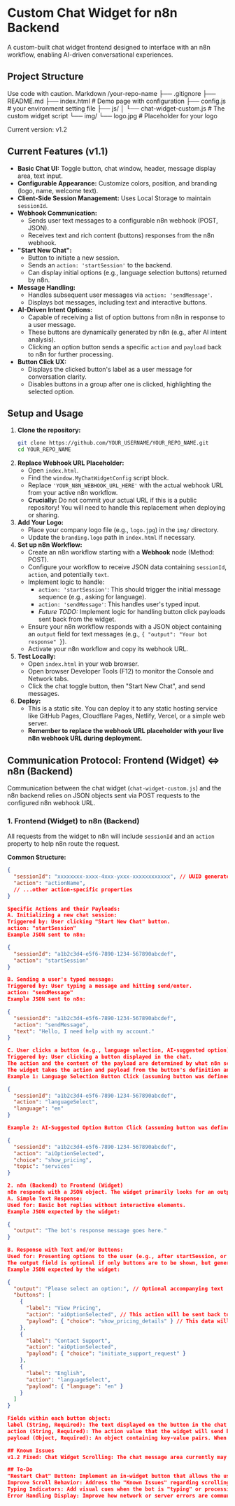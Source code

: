 # Custom Chat Widget for n8n Backend

A custom-built chat widget frontend designed to interface with an n8n workflow, enabling AI-driven conversational experiences.

## Project Structure

Use code with caution.
Markdown
/your-repo-name
├── .gitignore
├── README.md
├── index.html # Demo page with configuration
├── config.js # your environment setting file
├── js/
│ └── chat-widget-custom.js # The custom widget script
└── img/
└── logo.jpg # Placeholder for your logo

Current version: v1.2

## Current Features (v1.1)

- **Basic Chat UI:** Toggle button, chat window, header, message display area, text input.
- **Configurable Appearance:** Customize colors, position, and branding (logo, name, welcome text).
- **Client-Side Session Management:** Uses Local Storage to maintain `sessionId`.
- **Webhook Communication:**
  - Sends user text messages to a configurable n8n webhook (POST, JSON).
  - Receives text and rich content (buttons) responses from the n8n webhook.
- **"Start New Chat":**
  - Button to initiate a new session.
  - Sends an `action: 'startSession'` to the backend.
  - Can display initial options (e.g., language selection buttons) returned by n8n.
- **Message Handling:**
  - Handles subsequent user messages via `action: 'sendMessage'`.
  - Displays bot messages, including text and interactive buttons.
- **AI-Driven Intent Options:**
  - Capable of receiving a list of option buttons from n8n in response to a user message.
  - These buttons are dynamically generated by n8n (e.g., after AI intent analysis).
  - Clicking an option button sends a specific `action` and `payload` back to n8n for further processing.
- **Button Click UX:**
  - Displays the clicked button's label as a user message for conversation clarity.
  - Disables buttons in a group after one is clicked, highlighting the selected option.

## Setup and Usage

1.  **Clone the repository:**
    ```bash
    git clone https://github.com/YOUR_USERNAME/YOUR_REPO_NAME.git
    cd YOUR_REPO_NAME
    ```
2.  **Replace Webhook URL Placeholder:**
    - Open `index.html`.
    - Find the `window.MyChatWidgetConfig` script block.
    - Replace `'YOUR_N8N_WEBHOOK_URL_HERE'` with the actual webhook URL from your active n8n workflow.
    - **Crucially:** Do not commit your actual URL if this is a public repository! You will need to handle this replacement when deploying or sharing.
3.  **Add Your Logo:**
    - Place your company logo file (e.g., `logo.jpg`) in the `img/` directory.
    - Update the `branding.logo` path in `index.html` if necessary.
4.  **Set up n8n Workflow:**
    - Create an n8n workflow starting with a **Webhook** node (Method: POST).
    - Configure your workflow to receive JSON data containing `sessionId`, `action`, and potentially `text`.
    - Implement logic to handle:
      - `action: 'startSession'`: This should trigger the initial message sequence (e.g., asking for language).
      - `action: 'sendMessage'`: This handles user's typed input.
      - _Future TODO:_ Implement logic for handling button click payloads sent back from the widget.
    - Ensure your n8n workflow responds with a JSON object containing an `output` field for text messages (e.g., `{ "output": "Your bot response" }`).
    - Activate your n8n workflow and copy its webhook URL.
5.  **Test Locally:**
    - Open `index.html` in your web browser.
    - Open browser Developer Tools (F12) to monitor the Console and Network tabs.
    - Click the chat toggle button, then "Start New Chat", and send messages.
6.  **Deploy:**
    - This is a static site. You can deploy it to any static hosting service like GitHub Pages, Cloudflare Pages, Netlify, Vercel, or a simple web server.
    - **Remember to replace the webhook URL placeholder with your live n8n webhook URL during deployment.**

## Communication Protocol: Frontend (Widget) <=> n8n (Backend)

Communication between the chat widget (`chat-widget-custom.js`) and the n8n backend relies on JSON objects sent via POST requests to the configured n8n webhook URL.

### 1. Frontend (Widget) to n8n (Backend)

All requests from the widget to n8n will include `sessionId` and an `action` property to help n8n route the request.

**Common Structure:**

```json
{
  "sessionId": "xxxxxxxx-xxxx-4xxx-yxxx-xxxxxxxxxxxx", // UUID generated by the client
  "action": "actionName",
  // ...other action-specific properties
}

Specific Actions and their Payloads:
A. Initializing a new chat session:
Triggered by: User clicking "Start New Chat" button.
action: "startSession"
Example JSON sent to n8n:

{
  "sessionId": "a1b2c3d4-e5f6-7890-1234-567890abcdef",
  "action": "startSession"
}

B. Sending a user's typed message:
Triggered by: User typing a message and hitting send/enter.
action: "sendMessage"
Example JSON sent to n8n:

{
  "sessionId": "a1b2c3d4-e5f6-7890-1234-567890abcdef",
  "action": "sendMessage",
  "text": "Hello, I need help with my account."
}

C. User clicks a button (e.g., language selection, AI-suggested option):
Triggered by: User clicking a button displayed in the chat.
The action and the content of the payload are determined by what n8n sent when creating the button.
The widget takes the action and payload from the button's definition and sends them. The payload object's keys are spread into the root of the JSON sent to n8n.
Example 1: Language Selection Button Click (assuming button was defined with action: "languageSelect", payload: { "language": "en" })

{
  "sessionId": "a1b2c3d4-e5f6-7890-1234-567890abcdef",
  "action": "languageSelect",
  "language": "en"
}

Example 2: AI-Suggested Option Button Click (assuming button was defined with action: "aiOptionSelected", payload: { "choice": "show_pricing", "topic": "services" })

{
  "sessionId": "a1b2c3d4-e5f6-7890-1234-567890abcdef",
  "action": "aiOptionSelected",
  "choice": "show_pricing",
  "topic": "services"
}

2. n8n (Backend) to Frontend (Widget)
n8n responds with a JSON object. The widget primarily looks for an output key for text messages and a buttons key for interactive options.
A. Simple Text Response:
Used for: Basic bot replies without interactive elements.
Example JSON expected by the widget:

{
  "output": "The bot's response message goes here."
}

B. Response with Text and/or Buttons:
Used for: Presenting options to the user (e.g., after startSession, or after AI intent analysis).
The output field is optional if only buttons are to be shown, but generally good for context.
Example JSON expected by the widget:

{
  "output": "Please select an option:", // Optional accompanying text
  "buttons": [
    {
      "label": "View Pricing",
      "action": "aiOptionSelected", // This action will be sent back to n8n if clicked
      "payload": { "choice": "show_pricing_details" } // This data will be sent back
    },
    {
      "label": "Contact Support",
      "action": "aiOptionSelected",
      "payload": { "choice": "initiate_support_request" }
    },
    {
      "label": "English",
      "action": "languageSelect",
      "payload": { "language": "en" }
    }
  ]
}

Fields within each button object:
label (String, Required): The text displayed on the button in the chat UI.
action (String, Required): The action value that the widget will send back to n8n when this specific button is clicked. This is used by n8n's Switch node to route the interaction.
payload (Object, Required): An object containing key-value pairs. When the button is clicked, these key-value pairs will be included at the root level of the JSON object sent back to n8n (alongside sessionId and the button's action).

## Known Issues
v1.2 Fixed: Chat Widget Scrolling: The chat message area currently may not reliably scroll to the newest message automatically in all scenarios or might lack manual scrollability. Further investigation and fixes are needed for smooth scroll behavior.

## To-Do
"Restart Chat" Button: Implement an in-widget button that allows the user to explicitly clear the current session (both in localStorage and potentially by sending a "killSession" or "restartSession" action to n8n) and start fresh from the welcome screen without needing to manually clear browser cache/storage.
Improve Scroll Behavior: Address the "Known Issues" regarding scrolling.
Typing Indicators: Add visual cues when the bot is "typing" or processing a request.
Error Handling Display: Improve how network or server errors are communicated to the user within the widget UI.


```
